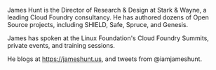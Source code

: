 James Hunt is the Director of Research & Design at Stark & Wayne,
a leading Cloud Foundry consultancy. He has authored dozens of
Open Source projects, including SHIELD, Safe, Spruce, and Genesis.

James has spoken at the Linux Foundation's Cloud Foundry Summits,
private events, and training sessions.

He blogs at https://jameshunt.us, and tweets from @iamjameshunt.
